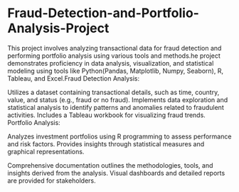 # Fraud-Detection-and-Portfolio-Analysis-Project
This project involves analyzing transactional data for fraud detection and performing portfolio analysis using various tools and methods.he project demonstrates proficiency in data analysis, visualization, and statistical modeling using tools like Python(Pandas, Matplotlib, Numpy, Seaborn), R, Tableau, and Excel.Fraud Detection Analysis:

Utilizes a dataset containing transactional details, such as time, country, value, and status (e.g., fraud or no fraud).
Implements data exploration and statistical analysis to identify patterns and anomalies related to fraudulent activities.
Includes a Tableau workbook for visualizing fraud trends.
Portfolio Analysis:

Analyzes investment portfolios using R programming to assess performance and risk factors.
Provides insights through statistical measures and graphical representations.

Comprehensive documentation outlines the methodologies, tools, and insights derived from the analysis.
Visual dashboards and detailed reports are provided for stakeholders.
